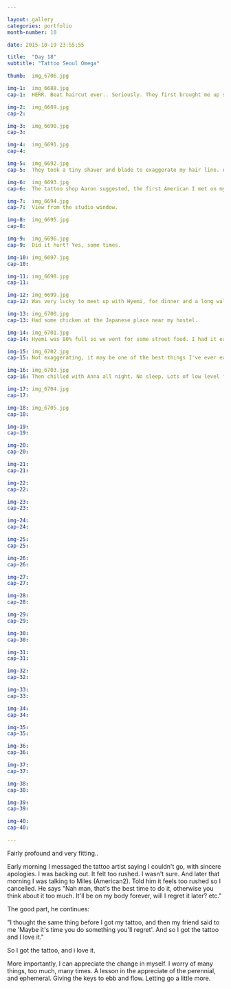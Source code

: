 ```yaml
---

layout: gallery
categories: portfolio
month-number: 10

date: 2015-10-19 23:55:55

title:  "Day 18"
subtitle: "Tattoo Seoul Omega"

thumb:	img_6706.jpg

img-1:	img_6688.jpg
cap-1:	HERR. Beat haircut ever.. Seriously. They first brought me up stairs, to sit on a couch and discuss what i'm looking to get done, how long ago did I cut it, and all to explain to the barber (no English) what I want done. I told them, but also gave them liberty to "have fun" with it. The Barber was very precise, meticulous and gentle. The barbers have assistants that hold tools, get them things, and even brush hair off of my face, nose and ears whenever the case. I felt like a King. They also wash your hair, with a light scalp massage before and in the middle of your cut, where you come back for the styling phase. The assistant took care of the cut throat razor shave. The assistant even had an assistant. It was awesome. 77,000 KRW later..

img-2:	img_6689.jpg
cap-2:	

img-3:	img_6690.jpg
cap-3: 	

img-4:	img_6691.jpg
cap-4:	

img-5:	img_6692.jpg
cap-5:	They took a tiny shaver and blade to exaggerate my hair line. A style here.

img-6:	img_6693.jpg
cap-6:	The tattoo shop Aaron suggested, the first American I met on my second say in Seoul. Almost didn't go in the end.

img-7:	img_6694.jpg
cap-7:	View from the studio window.

img-8:	img_6695.jpg
cap-8:	

img-9:	img_6696.jpg
cap-9:	Did it hurt? Yes, some times. 

img-10:	img_6697.jpg
cap-10:	

img-11:	img_6698.jpg
cap-11:	

img-12:	img_6699.jpg
cap-12:	Was very lucky to meet up with Hyemi, for dinner and a long walk. This was a Japanese specially! Beer with -ice cream- on the top. Really it was like ice flaked beer, but still food. German beer made by Japanese, with Japanese innovation said the glass. 

img-13:	img_6700.jpg
cap-13:	Had some chicken at the Japanese place near my hostel. 

img-14:	img_6701.jpg
cap-14:	Hyemi was 80% full so we went for some street food. I had it earlier that day.

img-15:	img_6702.jpg
cap-15:	Not exaggerating, it may be one of the best things I've ever eaten, and only for 3,000 Won. ~3$

img-16:	img_6703.jpg
cap-16:	Then chilled with Anna all night. No sleep. Lots of low level fun.

img-17:	img_6704.jpg
cap-17:	

img-18:	img_6705.jpg
cap-18:	

img-19:	
cap-19:	

img-20:	
cap-20:	

img-21:	
cap-21:	

img-22:	
cap-22:	

img-23:	
cap-23:	

img-24:	
cap-24:	

img-25:	
cap-25:	

img-26:	
cap-26:	

img-27:	
cap-27:	

img-28:	
cap-28:	

img-29:	
cap-29:	

img-30:	
cap-30:	

img-31:	
cap-31:	

img-32:	
cap-32:	

img-33:	
cap-33:	

img-34:	
cap-34:	

img-35:	
cap-35:	

img-36:	
cap-36:	

img-37:	
cap-37:	

img-38:	
cap-38:	

img-39:	
cap-39:	

img-40:	
cap-40:	

---
```


Fairly profound and very fitting.. 

Early morning I messaged the tattoo artist saying I couldn't go, with sincere apologies. I was backing out. It felt too rushed. I wasn't sure. And later that morning I was talking to Miles (American2). Told him it feels too rushed so I cancelled. He says "Nah man, that's the best time to do it, otherwise you think about it too much. It'll be on my body forever, will I regret it later? etc." 

The good part, he continues: 

"I thought the same thing before I got my tattoo, and then my friend said to me 'Maybe it's time you do something you'll regret'. And so I got the tattoo and I love it." 

So I got the tattoo, and i love it. 

More importantly, I can appreciate the change in myself. I worry of many things, too much, many times. A lesson in the appreciate of the perennial, and ephemeral. Giving the keys to ebb and flow. Letting go a little more. 
